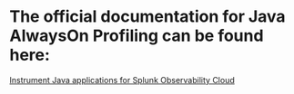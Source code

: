 # The official documentation for Java AlwaysOn Profiling can be found here:

[Instrument Java applications for Splunk Observability Cloud](https://quickdraw.splunk.com/redirect/?product=Observability&version=current&location=profiling.gdi)